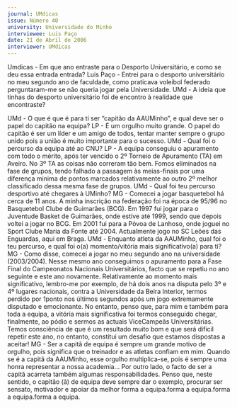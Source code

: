 ```yaml
---
journal: UMdicas
issue: Número 40
university: Universidade do Minho
interviewee: Luis Paço
date: 21 de Abril de 2006
interviewer: UMdicas
---
```

Umdicas - Em que ano entraste para o Desporto
Universitário, e como se deu essa entrada
entrada?
Luis Paço - Entrei para o desporto universitário no
meu segundo ano de faculdade, como praticava
voleibol federado perguntaram-me se não queria
jogar pela Universidade.
UMd - A ideia que tinhas do desporto universitário
foi de encontro à realidade que encontraste?

UMd - O que é que é para ti ser “capitão da
AAUMinho”, e qual deve ser o papel do capitão na
equipa?
LP - É um orgulho muito grande. O papel do capitão é
ser um líder e um amigo de todos, tentar manter
sempre o grupo unido pois a união é muito importante
para o sucesso.
UMd - Qual foi o percurso da equipa até ao CNU?
LP - A equipa conseguiu o apuramento com todo o
mérito, após ter vencido o 2º Torneio de Apuramento
(TA) em Aveiro. No 3º TA as coisas não correram tão
bem. Fomos eliminados na fase de grupos, tendo
falhado a passagem às meias-finais por uma
diferença minima de pontos marcados relativamente
ao outro 2º melhor classificado dessa mesma fase de
grupos.
UMd - Qual foi teu percurso desportivo até
chegares à UMinho?
MG - Comecei a jogar basquetebol há cerca de 11
anos. A minha inscrição na federação foi na época de
95/96 no Basquetebol Clube de Guimarães (BCG).
Em 1997 fui jogar para o Juventude Basket de
Guimarães, onde estive até 1999, sendo que depois
voltei a jogar no BCG. Em 2001 fui para a Póvoa de
Lanhoso, onde joguei no Sport Clube Maria da Fonte
até 2004. Actualmente jogo no SC Leões das
Enguardas, aqui em Braga.
UMd - Enquanto atleta da AAUMinho, qual foi o teu
percurso, e qual foi o(a) momento/vitória mais
significativo(a) para ti?
MG - Como disse, comecei a jogar no meu segundo
ano na universidade (2003/2004). Nesse mesmo ano
conseguimos o apuramento para a Fase Final do
Campeonatos Nacionais Universitários, facto que se
repetiu no ano seguinte e este ano novamente.
Relativamente ao momento mais significativo,
lembro-me por exemplo, de há dois anos na disputa
pelo 3º e 4º lugares nacionais, contra a Universidade
da Beira Interior, termos perdido por 1ponto nos
últimos segundos após um jogo extremamente
disputado e emocionante. No entanto, penso que,
para mim e também para toda a equipa, a vitória mais
significativa foi termos conseguido chegar,
finalmente, ao pódio e sermos as actuais ViceCampeãs Universitárias. Temos consciência de que é
um resultado muito bom e que será difícil repetir este
ano, no entanto, constitui um desafio que estamos
dispostas a aceitar!
MG - Ser a capitã de equipa é sempre um grande
motivo de orgulho, pois significa que o treinador e as
atletas confiam em mim. Quando se é a capitã da
AAUMinho, esse orgulho multiplica-se, pois é sempre
uma honra representar a nossa academia… Por outro
lado, o facto de ser a capitã acarreta também algumas
responsabilidades. Penso que, neste sentido, o
capitão (ã) de equipa deve sempre dar o exemplo,
procurar ser sensato, motivador e apoiar da melhor
forma a equipa.forma a equipa.forma a equipa.forma a equipa.